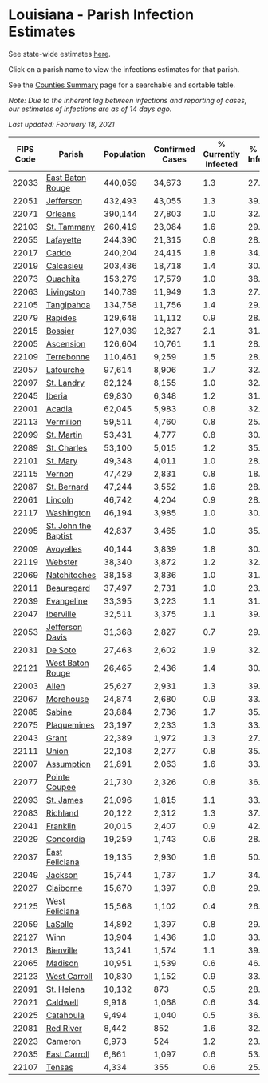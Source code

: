 # Louisiana - Parish Infection Estimates

See state-wide estimates [here](/infections/us-la).

Click on a parish name to view the infections estimates for that parish.

See the [Counties Summary](/infections/summary-counties) page for a searchable and sortable table.

*Note: Due to the inherent lag between infections and reporting of cases, our estimates of infections are as of 14 days ago.*

*Last updated: February 18, 2021*

|   FIPS Code |                                       Parish |   Population |   Confirmed Cases |   % Currently Infected |   % Total Infected |
|-------------|----------------------------------------------|--------------|-------------------|------------------------|--------------------|
|       22033 |         [East Baton Rouge](east-baton-rouge) |      440,059 |            34,673 |                    1.3 |               27.3 |
|       22051 |                       [Jefferson](jefferson) |      432,493 |            43,055 |                    1.3 |               39.4 |
|       22071 |                           [Orleans](orleans) |      390,144 |            27,803 |                    1.0 |               32.3 |
|       22103 |                   [St. Tammany](st.-tammany) |      260,419 |            23,084 |                    1.6 |               29.7 |
|       22055 |                       [Lafayette](lafayette) |      244,390 |            21,315 |                    0.8 |               28.9 |
|       22017 |                               [Caddo](caddo) |      240,204 |            24,415 |                    1.8 |               34.9 |
|       22019 |                       [Calcasieu](calcasieu) |      203,436 |            18,718 |                    1.4 |               30.5 |
|       22073 |                         [Ouachita](ouachita) |      153,279 |            17,579 |                    1.0 |               38.1 |
|       22063 |                     [Livingston](livingston) |      140,789 |            11,949 |                    1.3 |               27.0 |
|       22105 |                     [Tangipahoa](tangipahoa) |      134,758 |            11,756 |                    1.4 |               29.5 |
|       22079 |                           [Rapides](rapides) |      129,648 |            11,112 |                    0.9 |               28.1 |
|       22015 |                           [Bossier](bossier) |      127,039 |            12,827 |                    2.1 |               31.6 |
|       22005 |                       [Ascension](ascension) |      126,604 |            10,761 |                    1.1 |               28.9 |
|       22109 |                     [Terrebonne](terrebonne) |      110,461 |             9,259 |                    1.5 |               28.5 |
|       22057 |                       [Lafourche](lafourche) |       97,614 |             8,906 |                    1.7 |               32.0 |
|       22097 |                     [St. Landry](st.-landry) |       82,124 |             8,155 |                    1.0 |               32.5 |
|       22045 |                             [Iberia](iberia) |       69,830 |             6,348 |                    1.2 |               31.2 |
|       22001 |                             [Acadia](acadia) |       62,045 |             5,983 |                    0.8 |               32.9 |
|       22113 |                       [Vermilion](vermilion) |       59,511 |             4,760 |                    0.8 |               25.7 |
|       22099 |                     [St. Martin](st.-martin) |       53,431 |             4,777 |                    0.8 |               30.7 |
|       22089 |                   [St. Charles](st.-charles) |       53,100 |             5,015 |                    1.2 |               35.1 |
|       22101 |                         [St. Mary](st.-mary) |       49,348 |             4,011 |                    1.0 |               28.3 |
|       22115 |                             [Vernon](vernon) |       47,429 |             2,831 |                    0.8 |               18.9 |
|       22087 |                   [St. Bernard](st.-bernard) |       47,244 |             3,552 |                    1.6 |               28.7 |
|       22061 |                           [Lincoln](lincoln) |       46,742 |             4,204 |                    0.9 |               28.1 |
|       22117 |                     [Washington](washington) |       46,194 |             3,985 |                    1.0 |               30.2 |
|       22095 | [St. John the Baptist](st.-john-the-baptist) |       42,837 |             3,465 |                    1.0 |               35.4 |
|       22009 |                       [Avoyelles](avoyelles) |       40,144 |             3,839 |                    1.8 |               30.1 |
|       22119 |                           [Webster](webster) |       38,340 |             3,872 |                    1.2 |               32.4 |
|       22069 |                 [Natchitoches](natchitoches) |       38,158 |             3,836 |                    1.0 |               31.8 |
|       22011 |                     [Beauregard](beauregard) |       37,497 |             2,731 |                    1.0 |               23.6 |
|       22039 |                     [Evangeline](evangeline) |       33,395 |             3,223 |                    1.1 |               31.2 |
|       22047 |                       [Iberville](iberville) |       32,511 |             3,375 |                    1.1 |               39.7 |
|       22053 |           [Jefferson Davis](jefferson-davis) |       31,368 |             2,827 |                    0.7 |               29.8 |
|       22031 |                           [De Soto](de-soto) |       27,463 |             2,602 |                    1.9 |               32.9 |
|       22121 |         [West Baton Rouge](west-baton-rouge) |       26,465 |             2,436 |                    1.4 |               30.9 |
|       22003 |                               [Allen](allen) |       25,627 |             2,931 |                    1.3 |               39.1 |
|       22067 |                       [Morehouse](morehouse) |       24,874 |             2,680 |                    0.9 |               33.9 |
|       22085 |                             [Sabine](sabine) |       23,884 |             2,736 |                    1.7 |               35.6 |
|       22075 |                   [Plaquemines](plaquemines) |       23,197 |             2,233 |                    1.3 |               33.5 |
|       22043 |                               [Grant](grant) |       22,389 |             1,972 |                    1.3 |               27.3 |
|       22111 |                               [Union](union) |       22,108 |             2,277 |                    0.8 |               35.6 |
|       22007 |                     [Assumption](assumption) |       21,891 |             2,063 |                    1.6 |               33.4 |
|       22077 |               [Pointe Coupee](pointe-coupee) |       21,730 |             2,326 |                    0.8 |               36.6 |
|       22093 |                       [St. James](st.-james) |       21,096 |             1,815 |                    1.1 |               33.8 |
|       22083 |                         [Richland](richland) |       20,122 |             2,312 |                    1.3 |               37.3 |
|       22041 |                         [Franklin](franklin) |       20,015 |             2,407 |                    0.9 |               42.1 |
|       22029 |                       [Concordia](concordia) |       19,259 |             1,743 |                    0.6 |               28.7 |
|       22037 |             [East Feliciana](east-feliciana) |       19,135 |             2,930 |                    1.6 |               50.5 |
|       22049 |                           [Jackson](jackson) |       15,744 |             1,737 |                    1.7 |               34.9 |
|       22027 |                       [Claiborne](claiborne) |       15,670 |             1,397 |                    0.8 |               29.0 |
|       22125 |             [West Feliciana](west-feliciana) |       15,568 |             1,102 |                    0.4 |               26.4 |
|       22059 |                           [LaSalle](lasalle) |       14,892 |             1,397 |                    0.8 |               29.5 |
|       22127 |                                 [Winn](winn) |       13,904 |             1,436 |                    1.0 |               33.7 |
|       22013 |                       [Bienville](bienville) |       13,241 |             1,574 |                    1.1 |               39.1 |
|       22065 |                           [Madison](madison) |       10,951 |             1,539 |                    0.6 |               46.3 |
|       22123 |                 [West Carroll](west-carroll) |       10,830 |             1,152 |                    0.9 |               33.5 |
|       22091 |                     [St. Helena](st.-helena) |       10,132 |               873 |                    0.5 |               28.6 |
|       22021 |                         [Caldwell](caldwell) |        9,918 |             1,068 |                    0.6 |               34.7 |
|       22025 |                       [Catahoula](catahoula) |        9,494 |             1,040 |                    0.5 |               36.6 |
|       22081 |                       [Red River](red-river) |        8,442 |               852 |                    1.6 |               32.8 |
|       22023 |                           [Cameron](cameron) |        6,973 |               524 |                    1.2 |               23.8 |
|       22035 |                 [East Carroll](east-carroll) |        6,861 |             1,097 |                    0.6 |               53.3 |
|       22107 |                             [Tensas](tensas) |        4,334 |               355 |                    0.6 |               25.7 |